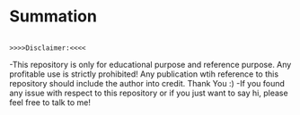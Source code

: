 # Summation
                                                                     >>>>Disclaimer:<<<<
-This repository is only for educational purpose and reference purpose. Any profitable use is strictly prohibited! Any publication wtih reference to this repository should include the author into credit. Thank You :) -If you found any issue with respect to this repository or if you just want to say hi, please feel free to talk to me!
